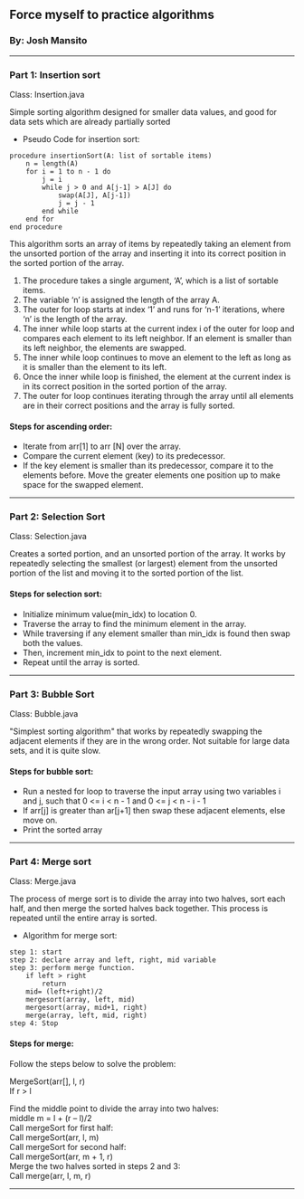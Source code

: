 ## Force myself to practice algorithms
### By: Josh Mansito

----
### **Part 1: Insertion sort**
Class: Insertion.java
<p>Simple sorting algorithm designed for smaller data values, and good
for data sets which are already partially sorted</p>

- Pseudo Code for insertion sort:
```
procedure insertionSort(A: list of sortable items)
    n = length(A)
    for i = 1 to n - 1 do
        j = i
        while j > 0 and A[j-1] > A[J] do
            swap(A[J], A[j-1])
            j = j - 1
        end while
    end for
end procedure
```
This algorithm sorts an array of items by repeatedly taking an element from the unsorted portion of the array and inserting it into its correct position in the sorted portion of the array.

1. The procedure takes a single argument, ‘A’, which is a list of sortable items.
2. The variable ‘n’ is assigned the length of the array A.
3. The outer for loop starts at index ‘1’ and runs for ‘n-1’ iterations, where ‘n’ is the length of the array.
4. The inner while loop starts at the current index i of the outer for loop and compares each element to its left neighbor. If an element is smaller than its left neighbor, the elements are swapped.
5. The inner while loop continues to move an element to the left as long as it is smaller than the element to its left.
6. Once the inner while loop is finished, the element at the current index is in its correct position in the sorted portion of the array.
7. The outer for loop continues iterating through the array until all elements are in their correct positions and the array is fully sorted.

#### Steps for ascending order:

- Iterate from arr[1] to arr [N] over the array. 
- Compare the current element (key) to its predecessor.
- If the key element is smaller than its predecessor, compare it to the elements before. Move the greater elements one position up to make space for the swapped element.

----
### **Part 2: Selection Sort**
Class: Selection.java
<p>Creates a sorted portion, and an unsorted portion of the array. 
It works by repeatedly selecting the smallest (or largest) element from 
the unsorted portion of the list and moving it to the sorted portion of the list.</p>

#### Steps for selection sort:

- Initialize minimum value(min_idx) to location 0.
- Traverse the array to find the minimum element in the array.
- While traversing if any element smaller than min_idx is found then swap both the values.
- Then, increment min_idx to point to the next element.
- Repeat until the array is sorted.
----
### **Part 3: Bubble Sort**
Class: Bubble.java
<p>"Simplest sorting algorithm" that works by repeatedly swapping the adjacent elements
if they are in the wrong order. Not suitable for large data sets, and it is quite slow.</p>

#### Steps for bubble sort:

- Run a nested for loop to traverse the input array using two variables i and j, such that 0 <= i < n - 1 and 0 <= j < n - i - 1
- If arr[j] is greater than ar[j+1] then swap these adjacent elements, else move on.
- Print the sorted array
----
### **Part 4: Merge sort**
Class: Merge.java
<p> The process of merge sort is to divide the array into two halves, 
sort each half, and then merge the sorted halves back together. 
This process is repeated until the entire array is sorted.</p>

- Algorithm for merge sort:
```
step 1: start
step 2: declare array and left, right, mid variable
step 3: perform merge function.
    if left > right
        return
    mid= (left+right)/2
    mergesort(array, left, mid)
    mergesort(array, mid+1, right)
    merge(array, left, mid, right)
step 4: Stop
```

#### Steps for merge:
Follow the steps below to solve the problem:

MergeSort(arr[], l,  r)  
If r > l

Find the middle point to divide the array into two halves:  
middle m = l + (r – l)/2  
Call mergeSort for first half:     
Call mergeSort(arr, l, m)  
Call mergeSort for second half:  
Call mergeSort(arr, m + 1, r)  
Merge the two halves sorted in steps 2 and 3:  
Call merge(arr, l, m, r)  

----
